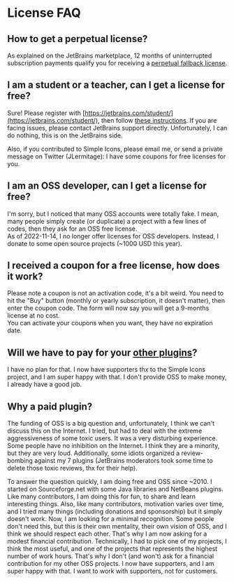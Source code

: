 # License FAQ

## How to get a perpetual license?

As explained on the JetBrains marketplace, 12 months of uninterrupted subscription payments qualify you for receiving a [perpetual fallback license](https://sales.jetbrains.com/hc/en-gb/articles/207240845-What-is-perpetual-fallback-license).

## I am a student or a teacher, can I get a license for free?

Sure! Please register with [https://jetbrains.com/student/](https://jetbrains.com/student/), then follow [these instructions](https://plugins.jetbrains.com/docs/marketplace/community-programs.html). If you are facing issues, please contact JetBrains support directly. Unfortunately, I can do nothing, this is on the JetBrains side.

Also, if you contributed to Simple Icons, please email me, or send a private message on Twitter (JLermitage): I have some coupons for free licenses for you.

## I am an OSS developer, can I get a license for free?

I'm sorry, but I noticed that many OSS accounts were totally fake. I mean, many people simply create (or duplicate) a project with a few lines of codes, then they ask for an OSS free license.  
As of 2022-11-14, I no longer offer licenses for OSS developers. Instead, I donate to some open source projects (~1000 USD this year).

## I received a coupon for a free license, how does it work?

Please note a coupon is not an activation code, it's a bit weird. You need to hit the "Buy" button (monthly or yearly subscription, it doesn't matter), then enter the coupon code. The form will now say you will get a 9-months license at no cost.  
You can activate your coupons when you want, they have no expiration date.

## Will we have to pay for your [other plugins](https://plugins.jetbrains.com/author/ed9cc7eb-74f5-46c1-b0df-67162fe1a1c5)?

I have no plan for that. I now have supporters thx to the Simple Icons project, and I am super happy with that. I don't provide OSS to make money, I already have a good job.

## Why a paid plugin?

The funding of OSS is a big question and, unfortunately, I think we can't discuss this on the Internet. I tried, but had to deal with the extreme aggressiveness of some toxic users. It was a very disturbing experience. Some people have no inhibition on the Internet. I think they are a minority, but they are very loud. Additionally, some idiots organized a review-bombing against my 7 plugins (JetBrains moderators took some time to delete those toxic reviews, thx for their help).

To answer the question quickly, I am doing free and OSS since ~2010. I started on Sourceforge.net with some Java libraries and NetBeans plugins. Like many contributors, I am doing this for fun, to share and learn interesting things. Also, like many contributors, motivation varies over time, and I tried many things (including donations and sponsorship) but it simply doesn't work. Now, I am looking for a minimal recognition. Some people don't need this, but this is their own mentality, their own vision of OSS, and I think we should respect each other. That's why I am now asking for a modest financial contribution. Technically, I had to pick one of my projects, I think the most useful, and one of the projects that represents the highest number of work hours. That's why I don't (and won't) ask for a financial contribution for my other OSS projects. I now have supporters, and I am super happy with that. I want to work with supporters, not for customers.
